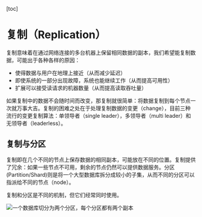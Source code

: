 [toc]

# 复制（Replication）

复制意味着在通过网络连接的多台机器上保留相同数据的副本，我们希望能复制数据，可能出于各种各样的原因：

- 使得数据与用户在地理上接近（从而减少延迟）
- 即使系统的一部分出现故障，系统也能继续工作（从而提高可用性）
- 扩展可以接受读请求的机器数量（从而提高读取吞吐量）

如果复制中的数据不会随时间而改变，那复制就很简单：将数据复制到每个节点一次就万事大吉。复制的困难之处在于处理复制数据的变更（change），目前三种流行的变更复制算法：单领导者（single leader），多领导者（multi leader）和无领导者（leaderless）。

## 复制与分区

复制即在几个不同的节点上保存数据的相同副本，可能放在不同的位置。复制提供了冗余：如果一些节点不可用，剩余的节点仍然可以提供数据服务。分区 (Partition/Shard)则是将一个大型数据库拆分成较小的子集，从而不同的分区可以指派给不同的节点（node）。

复制和分区是不同的机制，但它们经常同时使用。

![一个数据库切分为两个分区，每个分区都有两个副本](https://s2.ax1x.com/2020/02/07/12KwQO.md.png)
